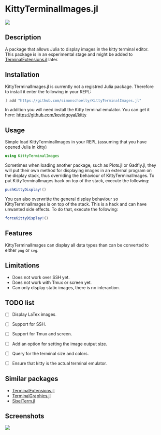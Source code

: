 # KittyTerminalImages.jl
![](https://img.shields.io/badge/lifecycle-experimental-orange.svg)

## Description
A package that allows Julia to display images in the kitty terminal editor. This package is in an experimental stage and might
be added to [TerminalExtensions.jl](https://github.com/Keno/TerminalExtensions.jl) later.

## Installation
KittyTerminalImages.jl is currently not a registred Julia package. Therefore to install it enter the following in your REPL:
```julia
] add "https://github.com/simonschoelly/KittyTerminalImages.jl"
```
In addition you will need install the Kitty terminal emulator. You can get it here: https://github.com/kovidgoyal/kitty


## Usage
Simple load KittyTerminalImages in your REPL (assuming that you have opened Julia in kitty)
```julia
using KittyTerminalImages
```
Sometimes when loading another package, such as Plots.jl or Gadfly.jl, they will put their own method for displaying images 
in an external program on the display stack, thus overriding the behaviour of KittyTerminalImages. To put KittyTerminalImages back
on top of the stack, execute the following:
```julia
pushKittyDisplay!()
```
You can also overwritte the general display behaviour so KittyTerminalImages is on top of the stack. This is a hack and can have
unwanted side effects. To do that, execute the following:
```julia
forceKittyDisplay!()
```

## Features
KittyTerminalImages can display all data types than can be converted to either `png` or `svg`.

## Limitations
* Does not work over SSH yet.
* Does not work with Tmux or screen yet.
* Can only display static images, there is no interaction.

## TODO list
- [ ] Display LaTex images.
- [ ] Support for SSH.
- [ ] Support for Tmux and screen.
- [ ] Add an option for setting the image output size.
- [ ] Query for the terminal size and colors.
- [ ] Ensure that kitty is the actual terminal emulator.


## Similar packages
* [TerminalExtensions.jl](https://github.com/Keno/TerminalExtensions.jl)
* [TerminalGraphics.jl](https://github.com/m-j-w/TerminalGraphics.jl)
* [SixelTerm.jl](https://github.com/tshort/SixelTerm.jl)

## Screenshots

![](https://github.com/simonschoelly/KittyTerminalImages.jl/blob/master/screenshots/screenshot1.png)
